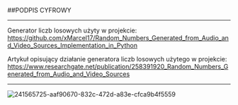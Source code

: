 ##PODPIS CYFROWY
____________________________________________________________________________________________________________________________________________________
Generator liczb losowych użyty w projekcie:
https://github.com/xMarcel17/Random_Numbers_Generated_from_Audio_and_Video_Sources_Implementation_in_Python

Artykuł opisujący działanie generatora liczb losowych użytego w projekcie:
https://www.researchgate.net/publication/258391920_Random_Numbers_Generated_from_Audio_and_Video_Sources
____________________________________________________________________________________________________________________________________________________

![241565725-aaf90670-832c-472d-a83e-cfca9b4f5559](https://github.com/xMarcel17/Podpis_Cyfrowy/assets/148289374/8ef70330-7a3d-4f5a-959e-f7735389b8f6)
